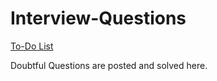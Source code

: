 Interview-Questions
===================

[To-Do List](https://wunderli.st/76QMUB) 

Doubtful Questions are posted and solved here.
